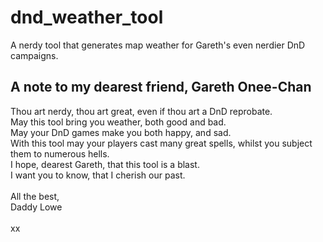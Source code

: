 # dnd_weather_tool
A nerdy tool that generates map weather for Gareth's even nerdier DnD campaigns.

## A note to my dearest friend, Gareth Onee-Chan
Thou art nerdy, thou art great, even if thou art a DnD reprobate. <br />
May this tool bring you weather, both good and bad. <br />
May your DnD games make you both happy, and sad. <br />
With this tool may your players cast many great spells, whilst you subject them to numerous hells. <br />
I hope, dearest Gareth, that this tool is a blast. <br />
I want you to know, that I cherish our past. <br />
<br />
All the best, <br />
Daddy Lowe <br />
<br />
xx
